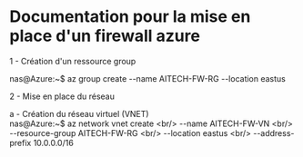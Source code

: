 <h1> Documentation pour la mise en place d'un firewall azure</h1>

1 - Création d'un ressource group<br/>

nas@Azure:~$ az group create --name AITECH-FW-RG --location eastus<br/>

2 - Mise en place du réseau<br/>

a - Création du réseau virtuel (VNET)<br/>
nas@Azure:~$ az network vnet create \<br/>
--name AITECH-FW-VN \<br/>
--resource-group AITECH-FW-RG \<br/>
--location eastus \<br/>
--address-prefix 10.0.0.0/16<br/>

